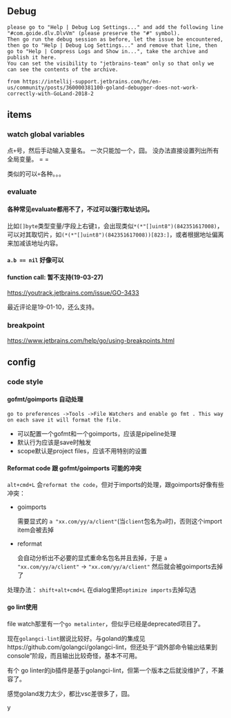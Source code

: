 







## Debug



```
please go to "Help | Debug Log Settings..." and add the following line "#com.goide.dlv.DlvVm" (please preserve the "#" symbol).
Then go run the debug session as before, let the issue be encountered, then go to "Help | Debug Log Settings..." and remove that line, then go to "Help | Compress Logs and Show in...", take the archive and publish it here.
You can set the visibility to "jetbrains-team" only so that only we can see the contents of the archive.

from https://intellij-support.jetbrains.com/hc/en-us/community/posts/360000381100-goland-debugger-does-not-work-correctly-with-GoLand-2018-2
```



## items



### watch global variables

点`+`号，然后手动输入变量名。 一次只能加一个，囧。
没办法直接设置列出所有全局变量。 = =



类似的可以`+`各种。。。



### evaluate

#### 各种常见evaluate都用不了，不过可以强行取址访问。

比如`[]byte`类型变量/字段上右键`1`，会出现类似`*(*"[]uint8")(842351617008)`，可以对其取切片，如`(*(*"[]uint8")(842351617008))[823:]`，或者根据地址偏离来加减该地址内容。



#### `a.b == nil` 好像可以



#### function call: 暂不支持(19-03-27)

https://youtrack.jetbrains.com/issue/GO-3433



最近评论是19-01-10，还么支持。



### breakpoint



https://www.jetbrains.com/help/go/using-breakpoints.html





## config

### code style



#### gofmt/goimports 自动处理



`go to preferences ->Tools ->File Watchers and enable go fmt . This way on each save it will format the file.`



* 可以配置一个gofmt和一个goimports，应该是pipeline处理
* 默认行为应该是save时触发
* scope默认是project files，应该不用特别的设置



#### Reformat code 跟 gofmt/goimports 可能的冲突



`alt+cmd+L` 会`reformat the code`，但对于imports的处理，跟goimports好像有些冲突：


* goimports 

  需要显式的 `a "xx.com/yy/a/client"`(当`client`包名为`a`时)，否则这个import item会被去掉

* reformat

  会自动分析出不必要的显式重命名包名并且去掉，于是 `a "xx.com/yy/a/client"` -> `"xx.com/yy/a/client"` 然后就会被goimports去掉了

处理办法： `shift+alt+cmd+L` 在dialog里把`optimize imports`去掉勾选



#### go lint使用



file watch那里有一个`go metalinter`，但似乎已经是deprecated项目了。

现在`golangci-lint`据说比较好。与goland的集成见https://github.com/golangci/golangci-lint，但还处于“调外部命令输出结果到console”阶段，而且输出比较奇怪，基本不可用。

有个 go linter的jb插件是基于golangci-lint，但第一个版本之后就没维护了，不兼容了。



感觉goland发力太少，都比vsc差很多了，囧。

y




























